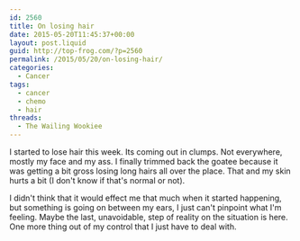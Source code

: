 ```yaml
---
id: 2560
title: On losing hair
date: 2015-05-20T11:45:37+00:00
layout: post.liquid
guid: http://top-frog.com/?p=2560
permalink: /2015/05/20/on-losing-hair/
categories:
  - Cancer
tags:
  - cancer
  - chemo
  - hair
threads:
  - The Wailing Wookiee
---
```

I started to lose hair this week. Its coming out in clumps. Not everywhere, mostly my face and my ass. I finally trimmed back the goatee because it was getting a bit gross losing long hairs all over the place. That and my skin hurts a bit (I don't know if that's normal or not).

I didn't think that it would effect me that much when it started happening, but something is going on between my ears, I just can't pinpoint what I'm feeling. Maybe the last, unavoidable, step of reality on the situation is here. One more thing out of my control that I just have to deal with.
